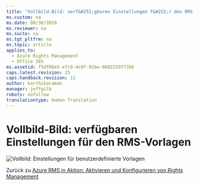 ```yaml
---
title: "Vollbild-Bild: verf&#252;gbaren Einstellungen f&#252;r den RMS-Vorlagen"
ms.custom: na
ms.date: 08/30/2016
ms.reviewer: na
ms.suite: na
ms.tgt_pltfrm: na
ms.topic: article
applies_to: 
  - Azure Rights Management
  - Office 365
ms.assetid: f5df80e5-efc9-4c0f-91be-060225977356
caps.latest.revision: 25
caps.handback.revision: 11
author: karthikaraman
manager: jeffgilb
robots: nofollow
translationtype: Human Translation
---
```

# Vollbild-Bild: verf&#252;gbaren Einstellungen f&#252;r den RMS-Vorlagen
![Vollbild: Einstellungen für benutzerdefinierte Vorlagen](../../ems/AADRightsMgmt/media/AzRMS_TemplatesSettings.png "AzRMS_TemplatesSettings")

Zurück zu [Azure RMS in Aktion: Aktivieren und Konfigurieren von Rights Management](http://technet.microsoft.com/library/jj585026.aspx#BKMK_Example_ManagementPortal)

